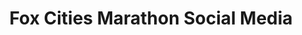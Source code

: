 ---
layout: project
title:  Fox Cities Marathon Social Media
client: Fox Cities Marathon
image:
categories: social-media
---